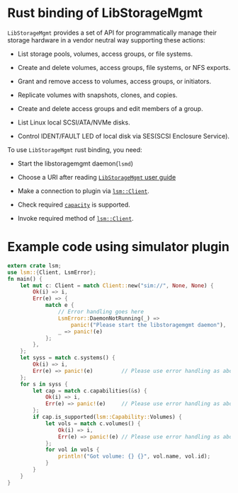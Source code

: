 # Rust binding of LibStorageMgmt

`LibStorageMgmt` provides a set of API for programmatically manage their
storage hardware in a vendor neutral way supporting these actions:

 * List storage pools, volumes, access groups, or file systems.

 * Create and delete volumes, access groups, file systems, or NFS exports.

 * Grant and remove access to volumes, access groups, or initiators.

 * Replicate volumes with snapshots, clones, and copies.

 * Create and delete access groups and edit members of a group.

 * List Linux local SCSI/ATA/NVMe disks.

 * Control IDENT/FAULT LED of local disk via SES(SCSI Enclosure Service).

To use `LibStorageMgmt` rust binding, you need:

 * Start the libstoragemgmt daemon(`lsmd`)

 * Choose a URI after reading [`LibStorageMgmt` user guide][1]

 * Make a connection to plugin via [`lsm::Client`][2].

 * Check required [`capacity`][3] is supported.

 * Invoke required method of [`lsm::Client`][2].

# Example code using simulator plugin

```rust
extern crate lsm;
use lsm::{Client, LsmError};
fn main() {
    let mut c: Client = match Client::new("sim://", None, None) {
        Ok(i) => i,
        Err(e) => {
            match e {
                // Error handling goes here
                LsmError::DaemonNotRunning(_) =>
                    panic!("Please start the libstoragemgmt daemon"),
                _ => panic!(e)
            };
        },
    };
    let syss = match c.systems() {
        Ok(i) => i,
        Err(e) => panic!(e)         // Please use error handling as above.
    };
    for s in syss {
        let cap = match c.capabilities(&s) {
            Ok(i) => i,
            Err(e) => panic!(e)     // Please use error handling as above.
        };
        if cap.is_supported(lsm::Capability::Volumes) {
            let vols = match c.volumes() {
                Ok(i) => i,
                Err(e) => panic!(e) // Please use error handling as above.
            };
            for vol in vols {
                println!("Got volume: {} {}", vol.name, vol.id);
            }
        }
    }
}
```

[1]: https://libstorage.github.io/libstoragemgmt-doc/doc/user_guide.html
[2]: https://libstorage.github.io/libstoragemgmt-rust/lsm/struct.Client.html
[3]: https://libstorage.github.io/libstoragemgmt-rust/lsm/struct.Capabilities.html

